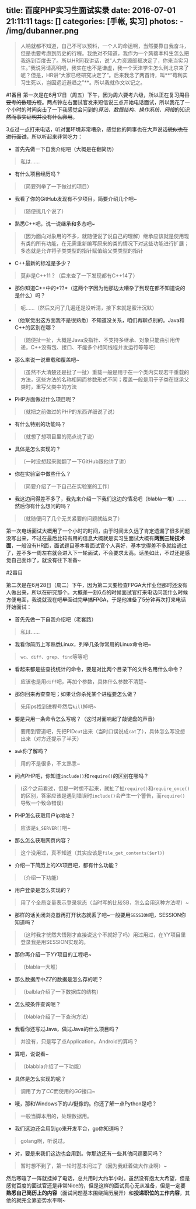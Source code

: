 title: 百度PHP实习生面试实录
date: 2016-07-01 21:11:11
tags: []
categories: [手帐, 实习]
photos: 
	- /img/dubanner.png
---
> 人呐就都不知道，自己不可以预料，一个人的命运啊，当然要靠自我奋斗，但是也要考虑到历史的行程。我绝对不知道，我作为一个蒟蒻本科生怎么把我选到百度去了。所以HR同我讲话，说“人力资源部都决定了，你来当实习生。”我说另请高明吧，我实在也不是谦虚，我一个天津学生怎么到北京来了呢？但是，HR讲“大家已经研究决定了”。后来我念了两首诗，叫**“苟利实习生死以，岂因远近避趋之”**。所以我就作文以记之。

#1番目
第一次是在6月17日（周五）下午，因为周六要考六级，所以正在复习~~周日要考的数理方程~~。两点钟左右面试官发来短信说三点开始电话面试，所以我花了一个小时的时间突击了一下我感觉会问到的*算法、数据结构、操作系统、网络*的知识~~然而事实证明并没有什么卵用~~。

3点过一点打来电话，听对面环境非常嘈杂，感觉他的同事也在大声说话~~貌似也在进行面试~~，所以听起来非常吃力：

+ 首先先做一下自我介绍吧（大概是在翻简历）
> 私は……

+ 有什么项目经历吗？
> （简要列举了一下做过的项目）

+ 我看了你的GitHub发现有不少项目，简要介绍几个吧~
> （随便挑几个说了）

+ 熟悉C++吧，说一说继承和多态吧~
> （因为面向对象用的不多，就随便说了说自己的理解）继承应该就是使用现有类的所有功能，在无需重新编写原来的类的情况下对这些功能进行扩展；多态就是允许将子类类型的指针赋值给父类类型的指针

+ C++最新的标准是多少？
> 莫非是C++11？（后来查了一下发现都有C++14了）

+ 那你知道C++中的*??*（这两个字因为他那边太嘈杂了到现在都不知道说的是什么）吗？
> 呃……（然后又问了几遍还是没听清，接下来就是蜜汁沉默）

+ （他察觉出这方面我不是很熟悉）不知道没关系，咱们再聊点别的。Java和C++的区别在哪？
> （随便扯一扯，大概是Java没指针、不支持多继承、对象只能由引用传递，C++没有包、接口、不能多个相同线程并发运行等等吧）

+ 那么来说一说重载和覆盖吧~
> （虽然不大清楚还是扯了一扯）重载一般是用于在一个类内实现若干重载的方法，这些方法的名称相同而参数形式不同；覆盖一般是用于子类在继承父类时，重写父类中的方法

+ PHP方面做过什么项目呢？
> （就把之前做过的PHP的东西详细说了说）

+ 有什么特别的功能吗？
> （就想了想项目里的亮点说了说）

+ 具体是怎么实现的？
> （一时没想起来就翻了一下GitHub跟他讲了讲）

+ 你在实验室中做些什么？
> （简要介绍了一下自己在实验室的工作）

+ 我这边问得差不多了，我先来介绍一下我们这边的情况吧（blabla一堆）……然后你有什么想问的吗？
> （就随便问了几个无关紧要的问题就结束了）

第一次电话面试大概用了一个小时的时间，由于时间太久远了肯定遗漏了很多问题没写出来，不过在最后比较有用的信息大概就是实习生面试大概有**两到三轮技术面**，一般没有HR面，面试题目基本看面试官个人喜好，基本觉得差不多就给通过了，差不多一周左右就会进入下一轮面试，不会要求太高。话虽如此，不过还是感觉自己面炸了，就没有往下准备~


#2番目

第二次是在6月28日（周二）下午，因为第二天要检查FPGA大作业但那时还没有人做出来，所以在研究那个。大概差一刻6点的时候面试官打来电话问我什么时候方便电面，我说就现在吧~~早面试完早搞FPGA~~，于是他准备了5分钟再次打来电话开始面试：

+ 首先先做一下自我介绍吧（老套路）
> 私は……

+ 我看你简历上写熟悉Linux，列举几条你常用的Linux命令吧~
> `wc`、`diff`、`grep`、`find`等等吧

+ 看起来都是些查找统计的命令，要是对比两个目录下的文件名用什么命令？
> 应该也是用`diff`吧，再加个参数，具体什么参数不清楚~

+ 那你回来再查查吧；如果让你杀死某个进程要怎么做？
> 先用ps找到进程号然后`kill`掉吧~

+ 要是只用一条命令怎么写呢？（这时对面响起了敲键盘的声音）
> 要用到管道吧，先把PID`cut`出来（当时口误说成`cat`了），具体怎么写没想出来（对方还提示了半天）

+ `awk`你了解吗？
> 用的不是很多，不太熟悉~

+ 问点PHP吧，你知道`include()`和`require()`的区别在哪吗？
> (这个之前看过，但是一时想不起来，就扯了扯`require()`和`require_once()`的区别，答案应该是遇到错误时`include()`会产生一个警告，而`require()`导致一个致命错误）

+ PHP怎么获取用户ip地址？
> 应该是`$_SERVER[]`吧~

+ 那么怎么获取网页内容？
> 这个没用过，真不知道（其实应该是`file_get_contents($url)`）

+ 介绍一下简历上的*XX*项目吧，都有什么功能？
> （介绍一下功能）

+ 用户登录是怎么实现的？
> 用了个全局变量表示登录状态（当时写的比较SB，怎么会用这种方法呢）~

+ 那样的话关闭浏览器再打开状态就丢了吧~一般要用`SESSION`吧，SESSION你知道吗？
> （这时我才恍然大悟刚才直接说这个不就好了吗）用过用过，在YY项目里登录我是用SESSION实现的。

+ 那你再介绍一下*YY*项目的工程吧~
> （blabla一大堆）

+ 那么数据库中*ZZ*的数据是怎么存的呢？
> （balbla介绍了一下数据库的结构）

+ 怎么按条件查询呢？
> （blabla介绍了一下查询方法）

+ 我看你还写过Java，做过Java的什么项目吗？
> 并没有，只是写了点Application，Android的算吗？

+ 算吧，说说看~
> （blabbla介绍了一下功能）

+ 具体是怎么实现的呢？
> 调用了为了*CC*而使用的*GG*接口~

+ 哦，那和Windows下的*JJ*挺像的。你还了解一点Python是吧？
> 一般当脚本用的，处理数据用。

+ 我们这边还会用到go来开发平台，go你知道吗？
> golang啊，听说过。

+ 对，要是来我们这边也会用到。你那边还有一些其他问题要问吗？
> 暂时想不到了，第一轮时基本问过了（因为我赶着做大作业啊）~

然后寒暄了一阵就挂掉了电话，总共用时大约半小时。虽然没有抱太大希望，但是感觉百度的面试官还是非常Nice的，但是这样的面试真心无从准备，但是一定要**熟悉自己简历上的内容**（面试问题基本围绕简历展开）和**投递职位的工作内容**，其他的就完全靠姿势水平啊~

